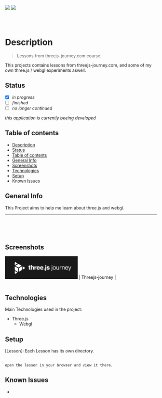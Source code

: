 <img src="https://shields.io/badge/threejs-journey.com-online-green?style=flat-square&logo=statuspal" />

<img src="https://shields.io/badge/course-not_finished-red?style=flat-square&logo=github" />

<br/><br/>

# Description
> Lessons from threejs-journey.com course. 

This projects contains lessons from threejs-journey.com, and some of my own three.js / webgl experiments aswell.

## Status
- [x] _in progress_
- [ ] _finished_
- [ ] _no longer continued_ 

*this application is currently beeing developed*

## Table of contents
  - [Description](#description)
  - [Status](#status)
  - [Table of contents](#table-of-contents)
  - [General Info](#general-info)
  - [Screenshots](#screenshots)
  - [Technologies](#technologies)
  - [Setup](#setup)
  - [Known Issues](#known-issues)
## General Info
This Project aims to help me learn about three.js and webgl.
________
</br></br></br>

## Screenshots
![Threejs-journey](./readme/threejs-journey.png)
| Threejs-journey | <br/><br/>

## Technologies
Main Technologies used in the project: 
* Three.js
  - Webgl

## Setup
[Lesson]: Each Lesson has its own directory. 
```

open the lesson in your browser and view it there.
```

## Known Issues
-